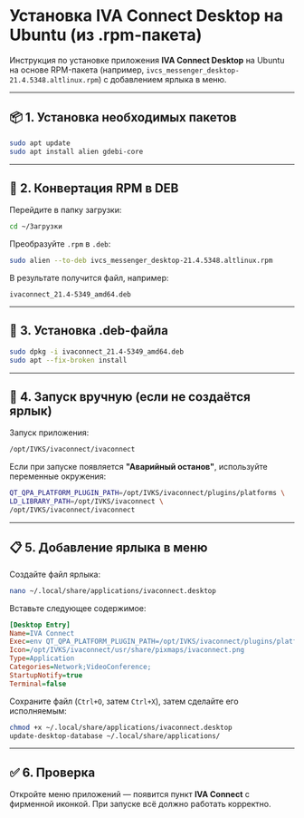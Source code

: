 # Установка IVA Connect Desktop на Ubuntu (из .rpm-пакета)

Инструкция по установке приложения **IVA Connect Desktop** на Ubuntu на основе RPM-пакета (например, `ivcs_messenger_desktop-21.4.5348.altlinux.rpm`) с добавлением ярлыка в меню.

---

## 📦 1. Установка необходимых пакетов

```bash
sudo apt update
sudo apt install alien gdebi-core
````

---

## 🔄 2. Конвертация RPM в DEB

Перейдите в папку загрузки:

```bash
cd ~/Загрузки
```

Преобразуйте `.rpm` в `.deb`:

```bash
sudo alien --to-deb ivcs_messenger_desktop-21.4.5348.altlinux.rpm
```

В результате получится файл, например:

```
ivaconnect_21.4-5349_amd64.deb
```

---

## 💾 3. Установка .deb-файла

```bash
sudo dpkg -i ivaconnect_21.4-5349_amd64.deb
sudo apt --fix-broken install
```

---

## 🚀 4. Запуск вручную (если не создаётся ярлык)

Запуск приложения:

```bash
/opt/IVKS/ivaconnect/ivaconnect
```

Если при запуске появляется **"Аварийный останов"**, используйте переменные окружения:

```bash
QT_QPA_PLATFORM_PLUGIN_PATH=/opt/IVKS/ivaconnect/plugins/platforms \
LD_LIBRARY_PATH=/opt/IVKS/ivaconnect \
/opt/IVKS/ivaconnect/ivaconnect
```

---

## 📋 5. Добавление ярлыка в меню

Создайте файл ярлыка:

```bash
nano ~/.local/share/applications/ivaconnect.desktop
```

Вставьте следующее содержимое:

```ini
[Desktop Entry]
Name=IVA Connect
Exec=env QT_QPA_PLATFORM_PLUGIN_PATH=/opt/IVKS/ivaconnect/plugins/platforms LD_LIBRARY_PATH=/opt/IVKS/ivaconnect /opt/IVKS/ivaconnect/ivaconnect
Icon=/opt/IVKS/ivaconnect/usr/share/pixmaps/ivaconnect.png
Type=Application
Categories=Network;VideoConference;
StartupNotify=true
Terminal=false
```

Сохраните файл (`Ctrl+O`, затем `Ctrl+X`), затем сделайте его исполняемым:

```bash
chmod +x ~/.local/share/applications/ivaconnect.desktop
update-desktop-database ~/.local/share/applications/
```

---

## ✅ 6. Проверка

Откройте меню приложений — появится пункт **IVA Connect** с фирменной иконкой. При запуске всё должно работать корректно.
